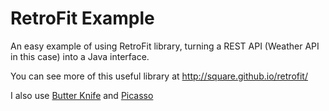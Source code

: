 
# RetroFit Example

An easy example of using RetroFit library, turning a REST API (Weather API in this case) into a Java interface.

You can see more of this useful library at http://square.github.io/retrofit/

I also use [Butter Knife](http://jakewharton.github.io/butterknife/) and [Picasso](http://square.github.io/picasso/)  
